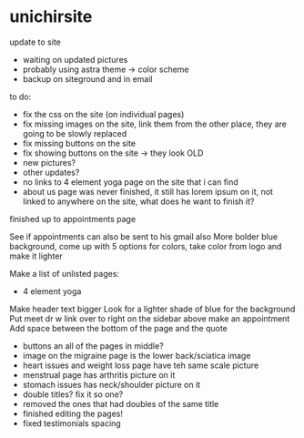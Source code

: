 # unichirsite
update to site



- waiting on updated pictures
- probably using astra theme -> color scheme
- backup on siteground and in email


to do:
- fix the css on the site (on individual pages)
- fix missing images on the site, link them from the other place, they are going to be slowly replaced
- fix missing buttons on the site
- fix showing buttons on the site -> they look OLD
- new pictures?
- other updates?
- no links to 4 element yoga page on the site that i can find
- about us page was never finished, it still has lorem ipsum on it, not linked to anywhere on the site, what does he want to finish it?


finished up to appointments page


See if appointments can also be sent to his gmail also
More bolder blue background, come up with 5 options for colors, take color from logo and make it lighter


Make a list of unlisted pages:
- 4 element yoga


Make header text bigger
Look for a lighter shade of blue for the background
Put meet dr w link over to right on the sidebar above make an appointment
Add space between the bottom of the page and the quote


- buttons an all of the pages in middle?
- image on the migraine page is the lower back/sciatica image
- heart issues and weight loss page have teh same scale picture
- menstrual page has arthritis picture on it
- stomach issues has neck/shoulder picture on it
- double titles? fix it so one?
- removed the ones that had doubles of the same title
- finished editing the pages!
- fixed testimonials spacing 
